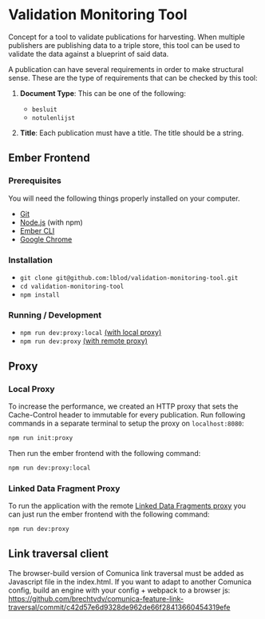 # Validation Monitoring Tool

Concept for a tool to validate publications for harvesting.
When multiple publishers are publishing data to a triple store, this tool can be used to validate the data against a blueprint of said data.

A publication can have several requirements in order to make structural sense. These are the type of requirements that can be checked by this tool:

1. **Document Type**: This can be one of the following:

   - `besluit`
   - `notulenlijst`

2. **Title**: Each publication must have a title. The title should be a string.

## Ember Frontend

### Prerequisites

You will need the following things properly installed on your computer.

- [Git](https://git-scm.com/)
- [Node.js](https://nodejs.org/) (with npm)
- [Ember CLI](https://cli.emberjs.com/release/)
- [Google Chrome](https://google.com/chrome/)

### Installation

- `git clone git@github.com:lblod/validation-monitoring-tool.git`
- `cd validation-monitoring-tool`
- `npm install`

### Running / Development

- `npm run dev:proxy:local` [(with local proxy)](#local-proxy)
- `npm run dev:proxy` [(with remote proxy)](#linked-data-proxy)

## Proxy

<h3 id="local-proxy">Local Proxy</h3>

To increase the performance, we created an HTTP proxy that sets the Cache-Control header to immutable for every publication. Run following commands in a separate terminal to setup the proxy on `localhost:8080`:

```bash
npm run init:proxy
```

Then run the ember frontend with the following command:

```bash
npm run dev:proxy:local
```

<h3 id="linked-data-proxy">Linked Data Fragment Proxy</h3>

To run the application with the remote [Linked Data Fragments proxy](https://linkeddatafragments.org/) you can just run the ember frontend with the following command:

```bash
npm run dev:proxy
```

## Link traversal client

The browser-build version of Comunica link traversal must be added as Javascript file in the index.html.
If you want to adapt to another Comunica config, build an engine with your config + webpack to a browser js:
https://github.com/brechtvdv/comunica-feature-link-traversal/commit/c42d57e6d9328de962de66f28413660454319efe

